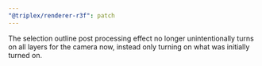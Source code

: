```yaml
---
"@triplex/renderer-r3f": patch
---
```


The selection outline post processing effect no longer unintentionally turns on all layers for the camera now, instead only turning on what was initially turned on.
